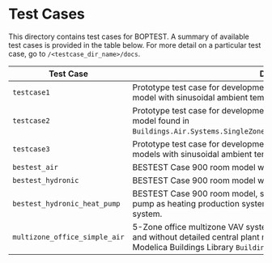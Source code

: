 # Test Cases

This directory contains test cases for BOPTEST.  A summary of available test cases is provided in the table below.  For more detail on a particular test case, go to ``/<testcase_dir_name>/docs``.

| Test Case                                                             | Description                                               |
|-----------------------------------------------------------------------|-----------------------------------------------------------|
| ``testcase1`` | Prototype test case for development purposes.  Single-zone R1C1 room model with sinusoidal ambient temperature and heater.|
| ``testcase2``| Prototype test case for development purposes.  Based on the single-zone AHU model found in ``Buildings.Air.Systems.SingleZone.VAV.Examples.ChillerDXHeatingEconomizer``.|
| ``testcase3``| Prototype test case for development purposes.  Two single-zone R1C1 room models with sinusoidal ambient temperature and individual heaters.|
| ``bestest_air``| BESTEST Case 900 room model with idealized fan coil unit.|
| ``bestest_hydronic``| BESTEST Case 900 room model with gas boiler and radiator.|
| ``bestest_hydronic_heat_pump``| BESTEST Case 900 room model, scaled by four in floor area, that uses a heat pump as heating production system and floor heating as heating emission system.|
| ``multizone_office_simple_air``| 5-Zone office multizone VAV system with typical core-perimeter zone layout and without detailed central plant modeling.  Based on the model found in the Modelica Buildings Library ``Buildings.Examples.VAVReheat.ASHRAE2006``.|
